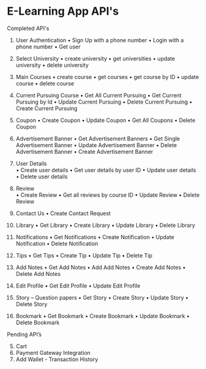 # E-Learning App API's

Completed API's

1. User Authentication
   • Sign Up with a phone number
   • Login with a phone number
   • Get user

2. Select University
   • create university
   • get universities
   • update university
   • delete university

3. Main Courses
   • create course
   • get courses
   • get course by ID
   • update course
   • delete course

4. Current Pursuing Course
   • Get All Current Pursuing
   • Get Current Pursuing by Id
   • Update Current Pursuing
   • Delete Current Pursuing
   • Create Current Pursuing

5. Coupon
   • Create Coupon
   • Update Coupon
   • Get All Coupons
   • Delete Coupon

6. Advertisement Banner
   • Get Advertisement Banners
   • Get Single Advertisement Banner
   • Update Advertisement Banner
   • Delete Advertisement Banner
   • Create Advertisement Banner

7. User Details  
   • Create user details
   • Get user details by user ID
   • Update user details
   • Delete user details

8. Review  
   • Create Review
   • Get all reviews by course ID
   • Update Review
   • Delete Review

9. Contact Us
   • Create Contact Request

10. Library
    • Get Library
    • Create Library
    • Update Library
    • Delete Library

11. Notifications
    • Get Notifications
    • Create Notification
    • Update Notification
    • Delete Notification

12. Tips
    • Get Tips
    • Create Tip
    • Update Tip
    • Delete Tip

13. Add Notes
    • Get Add Notes
    • Add Add Notes
    • Create Add Notes
    • Delete Add Notes

14. Edit Profile
    • Get Edit Profile
    • Update Edit Profile

15. Story – Question papers
    • Get Story
    • Create Story
    • Update Story
    • Delete Story

16. Bookmark
    • Get Bookmark
    • Create Bookmark
    • Update Bookmark
    • Delete Bookmark

Pending API’s

5.  Cart
6.  Payment Gateway Integration
7.  Add Wallet - Transaction History
